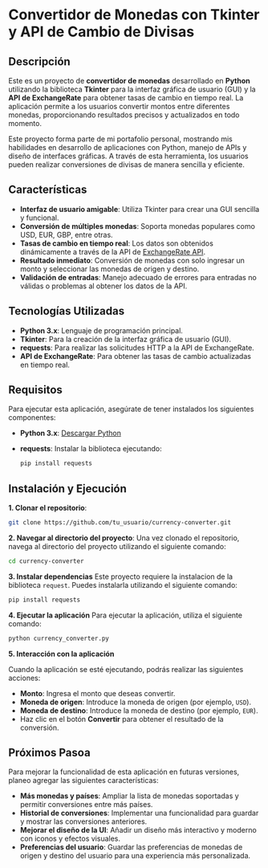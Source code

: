 # Convertidor de Monedas con Tkinter y API de Cambio de Divisas


## Descripción

Este es un proyecto de **convertidor de monedas** desarrollado en **Python** utilizando la biblioteca **Tkinter** para la interfaz gráfica de usuario (GUI) y la **API de ExchangeRate** para obtener tasas de cambio en tiempo real. La aplicación permite a los usuarios convertir montos entre diferentes monedas, proporcionando resultados precisos y actualizados en todo momento.

Este proyecto forma parte de mi portafolio personal, mostrando mis habilidades en desarrollo de aplicaciones con Python, manejo de APIs y diseño de interfaces gráficas. A través de esta herramienta, los usuarios pueden realizar conversiones de divisas de manera sencilla y eficiente.

## Características

- **Interfaz de usuario amigable**: Utiliza Tkinter para crear una GUI sencilla y funcional.
- **Conversión de múltiples monedas**: Soporta monedas populares como USD, EUR, GBP, entre otras.
- **Tasas de cambio en tiempo real**: Los datos son obtenidos dinámicamente a través de la API de [ExchangeRate API](https://www.exchangerate-api.com/).
- **Resultado inmediato**: Conversión de monedas con solo ingresar un monto y seleccionar las monedas de origen y destino.
- **Validación de entradas**: Manejo adecuado de errores para entradas no válidas o problemas al obtener los datos de la API.

## Tecnologías Utilizadas

- **Python 3.x**: Lenguaje de programación principal.
- **Tkinter**: Para la creación de la interfaz gráfica de usuario (GUI).
- **requests**: Para realizar las solicitudes HTTP a la API de ExchangeRate.
- **API de ExchangeRate**: Para obtener las tasas de cambio actualizadas en tiempo real.

## Requisitos

Para ejecutar esta aplicación, asegúrate de tener instalados los siguientes componentes:

- **Python 3.x**: [Descargar Python](https://www.python.org/downloads/)
- **requests**: Instalar la biblioteca ejecutando:
  
  ```bash
  pip install requests
  ```

## Instalación y Ejecución

**1. Clonar el repositorio**:
   
   ```bash
   git clone https://github.com/tu_usuario/currency-converter.git
   ```

**2. Navegar al directorio del proyecto**:
Una vez clonado el repositorio, navega al directorio del proyecto utilizando el siguiente comando:
  ```bash
  cd currency-converter
  ```
**3. Instalar dependencias**
Este proyecto requiere la instalacion de la biblioteca ```request```. Puedes instalarla utilizando el siguiente comando:
  ```bash
  pip install requests
  ```
**4. Ejecutar la aplicación**
Para ejecutar la aplicación, utiliza el siguiente comando:
  ```bash
  python currency_converter.py
 ```
**5. Interacción con la aplicación**

Cuando la aplicación se esté ejecutando, podrás realizar las siguientes acciones:
- **Monto**: Ingresa el monto que deseas convertir.
- **Moneda de origen**: Introduce la moneda de origen (por ejemplo, ```USD```).
- **Moneda de destino**: Introduce la moneda de destino (por ejemplo, ```EUR```).
- Haz clic en el botón **Convertir** para obtener el resultado de la conversión.

## Próximos Pasoa
Para mejorar la funcionalidad de esta aplicación en futuras versiones, planeo agregar las siguientes características:

- **Más monedas y países**: Ampliar la lista de monedas soportadas y permitir conversiones entre más países.
- **Historial de conversiones**: Implementar una funcionalidad para guardar y mostrar las conversiones anteriores.
- **Mejorar el diseño de la UI**: Añadir un diseño más interactivo y moderno con iconos y efectos visuales.
- **Preferencias del usuario**: Guardar las preferencias de monedas de origen y destino del usuario para una experiencia más personalizada.

